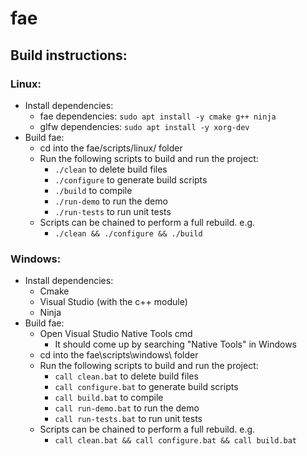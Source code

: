 # fae

## Build instructions:

### Linux:

- Install dependencies:
    - fae dependencies: `sudo apt install -y cmake g++ ninja`
    - glfw dependencies: `sudo apt install -y xorg-dev`
- Build fae:
    - cd into the fae/scripts/linux/ folder
    - Run the following scripts to build and run the project:
        - `./clean` to delete build files
        - `./configure` to generate build scripts
        - `./build` to compile
        - `./run-demo` to run the demo
        - `./run-tests` to run unit tests
    - Scripts can be chained to perform a full rebuild. e.g.
        - `./clean && ./configure && ./build`

### Windows:

- Install dependencies:
    - Cmake
    - Visual Studio (with the c++ module)
    - Ninja
- Build fae:
    - Open Visual Studio Native Tools cmd
        - It should come up by searching "Native Tools" in Windows
    - cd into the fae\scripts\windows\ folder
    - Run the following scripts to build and run the project:
        - `call clean.bat` to delete build files
        - `call configure.bat` to generate build scripts
        - `call build.bat` to compile
        - `call run-demo.bat` to run the demo
        - `call run-tests.bat` to run unit tests
    - Scripts can be chained to perform a full rebuild. e.g.
        - `call clean.bat && call configure.bat && call build.bat`
